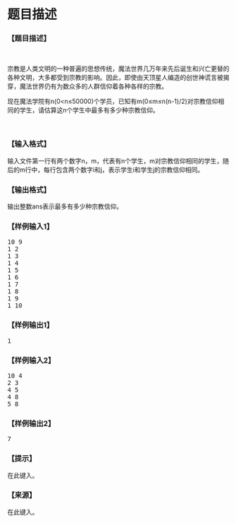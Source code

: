 # 题目描述


<h3>
【题目描述】
</h3>
<p>
<br/>
</p>
<p>
宗教是人类文明的一种普遍的思想传统，魔法世界几万年来先后诞生和兴亡更替的各种文明，大多都受到宗教的影响。因此，即使由天顶星人编造的创世神谎言被揭穿，魔法世界仍有为数众多的人群信仰着各种各样的宗教。
</p>
<p>
现在魔法学院有n(0&lt;n≤50000)个学员，已知有m(0≤m≤n(n-1)/2)对宗教信仰相同的学生，请估算这n个学生中最多有多少种宗教信仰。
</p>
<p>
<br/>
</p>
<h3>
【输入格式】
</h3>
<p>
输入文件第一行有两个数字n，m，代表有n个学生，m对宗教信仰相同的学生，随后的m行中，每行包含两个数字i和j，表示学生i和学生j的宗教信仰相同。
</p>
<h3>
【输出格式】
</h3>
<p>
输出整数ans表示最多有多少种宗教信仰。
</p>
<h3>
【样例输入1】
</h3>
<pre>10 9
1 2
1 3
1 4
1 5
1 6
1 7
1 8
1 9
1 10</pre>
<h3>
【样例输出1】
</h3>
<pre>1</pre>
<h3>
</h3>
<h3>
【样例输入2】
</h3>
<pre>10 4
2 3
4 5
4 8
5 8</pre>
<h3>
【样例输出2】
</h3>
<pre>7</pre>
<h3>
【提示】
</h3>
<p>
在此键入。
</p>
<h3>
【来源】
</h3>
<p>
在此键入。
</p>
